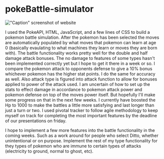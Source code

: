 # pokeBattle-simulator


!["Caption"](https://raw.githubusercontent.com/jstafford1992/pokeBattle-simulator/master/screenshot.png)
screenshot of website


I used the PokeAPI, HTML, JavaScript, and a few lines of CSS to build a pokemon battle simulation. After the pokemon has been selected the moves are automatically populated by what moves that pokemon can learn at age 0 (basically evaulating to what machines they learn or moves they are born with). The battle functionality works pretty well for the double and half damage attack bonuses. The no damage to features of some types hasn't been implemented correctly yet but I hope to get it there in a week or so. I compare the pokemon attack to opponents defense to give a 10% bonus whichever pokemon has the higher stat points. I do the same for accuracy as well. Also attack type is figured into attack function to allow for bonuses applied to 
power of the attack used. I am uncertain of how to set up the stats to effect damage in accordance to pokemon attack power and pokemon defense on top of the moves power itself. But hopefully I'll make some progress on that in the next few weeks. I currently have boosted the Hp to 1000 to make the battles a little more satisfying and last longer than just a turn or two. 
I used pivotal tracker to follow agile methodology to keep myself on track for completing the most important features by the deadline of our presentations on friday. 

I hope to implement a few more features into the battle functionality in the coming weeks. Such as a work around for people who select Ditto, whether unintentional or on purpose. Implement the rest of my type functionality for they types of pokemon who are immune to certain types of attacks (electricity to ground, normal to ghost, etc). 
